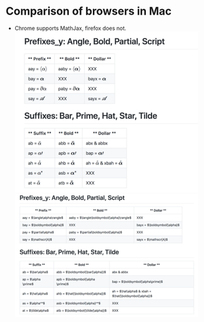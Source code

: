 <!-- #===============================* -->
<!-- # Author: Bhishan Poudel
<!-- # Date  : Apr 3, 2018
<!-- #===============================* -->
# Comparison of browsers in Mac

- Chrome supports MathJax, firefox does not.
![comparison](chrome_mathjax.png)
![comparison](firefox_nomathjax.png)
